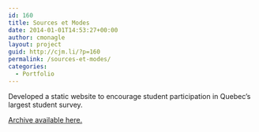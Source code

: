 ```yaml
---
id: 160
title: Sources et Modes
date: 2014-01-01T14:53:27+00:00
author: cmonagle
layout: project
guid: http://cjm.li/?p=160
permalink: /sources-et-modes/
categories:
  - Portfolio
---
```

Developed a static website to encourage student participation in Quebec&#8217;s largest student survey.

<a href="http://cameronjoseph.com/projects/sourcesetmodes/" target="_blank">Archive available here.</a>
